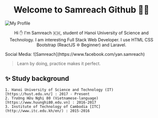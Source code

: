 <h1 align="center">Welcome to Samreach Github 👋👋 </h1>

![My Profile](https://scontent.fhan2-1.fna.fbcdn.net/v/t1.0-9/78127032_1915744428572439_4280592298158325760_o.jpg?_nc_cat=102&_nc_sid=174925&_nc_ohc=EZ-21m0by_cAX_BN3Su&_nc_ht=scontent.fhan2-1.fna&oh=2c91abbcede59464241ae8a16acfd486&oe=5F64422B)

<p align="center">
    Hi ✋ I'm Samreach 🇰🇭, student of Hanoi University of Science and Technology. I am interesting Full Stack Web Developer. I use HTML CSS Bootstrap (ReactJS ✡️ Beginner) and Laravel. 
</p>
Social Media: ![Samreach](https://www.facebook.com/yan.samreach)

> Learn by doing, practice makes it perfect.

## ✨ Study background

    1. Hanoi University of Science and Technology (IT)[https://hust.edu.vn/] : 2017 - Present 
    2. Trường Hữu Nghị 80 (Vietnamese-language)[https://www.huunghi80.edu.vn] : 2016-2017
    3. Institute of Technology of Cambodia [ITC](http://www.itc.edu.kh/en/) : 2015-2016 